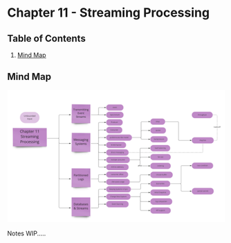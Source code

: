 # Chapter 11 - Streaming Processing


## Table of Contents
1. [Mind Map](#mind-map)


## Mind Map
![mindmap](/DDIA-notes/chapter11/DDIA%20Chapter%2011.jpg)

Notes WIP.....